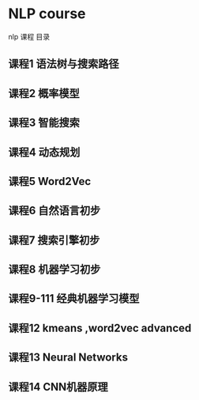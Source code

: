 # NLP course
nlp 课程  目录
## 课程1 语法树与搜索路径
## 课程2 概率模型
## 课程3 智能搜索
## 课程4 动态规划
## 课程5 Word2Vec
## 课程6 自然语言初步
## 课程7 搜索引擎初步
## 课程8 机器学习初步
## 课程9-111 经典机器学习模型
## 课程12 kmeans ,word2vec advanced
## 课程13 Neural Networks
## 课程14 CNN机器原理
##
